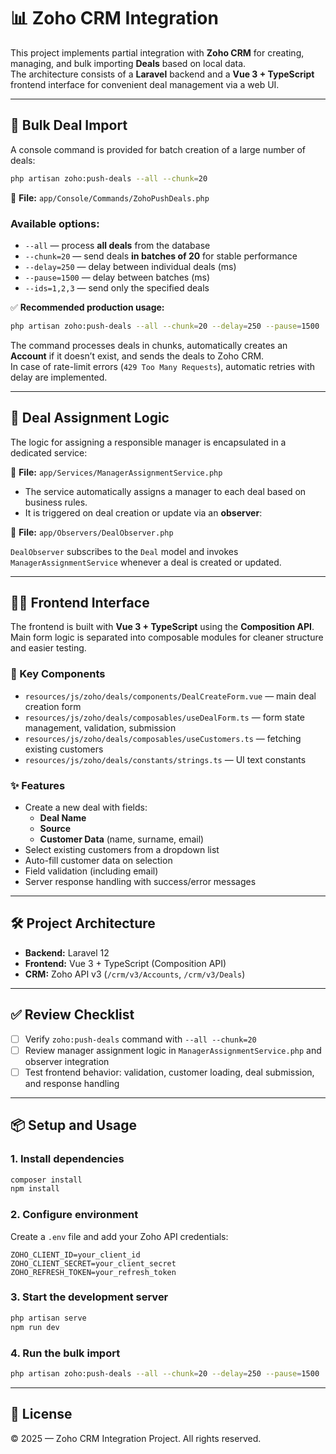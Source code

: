 # 📊 Zoho CRM Integration

This project implements partial integration with **Zoho CRM** for creating, managing, and bulk importing **Deals** based on local data.  
The architecture consists of a **Laravel** backend and a **Vue 3 + TypeScript** frontend interface for convenient deal management via a web UI.

---

## 🚀 Bulk Deal Import

A console command is provided for batch creation of a large number of deals:

```bash
php artisan zoho:push-deals --all --chunk=20
```

📁 **File:** `app/Console/Commands/ZohoPushDeals.php`

### Available options:

- `--all` — process **all deals** from the database  
- `--chunk=20` — send deals **in batches of 20** for stable performance  
- `--delay=250` — delay between individual deals (ms)  
- `--pause=1500` — delay between batches (ms)  
- `--ids=1,2,3` — send only the specified deals

✅ **Recommended production usage:**

```bash
php artisan zoho:push-deals --all --chunk=20 --delay=250 --pause=1500
```

The command processes deals in chunks, automatically creates an **Account** if it doesn’t exist, and sends the deals to Zoho CRM.  
In case of rate-limit errors (`429 Too Many Requests`), automatic retries with delay are implemented.

---

## 👥 Deal Assignment Logic

The logic for assigning a responsible manager is encapsulated in a dedicated service:

📁 **File:** `app/Services/ManagerAssignmentService.php`

- The service automatically assigns a manager to each deal based on business rules.  
- It is triggered on deal creation or update via an **observer**:

📁 **File:** `app/Observers/DealObserver.php`

`DealObserver` subscribes to the `Deal` model and invokes `ManagerAssignmentService` whenever a deal is created or updated.

---

## 🧑‍💻 Frontend Interface

The frontend is built with **Vue 3 + TypeScript** using the **Composition API**.  
Main form logic is separated into composable modules for cleaner structure and easier testing.

### 📁 Key Components

- `resources/js/zoho/deals/components/DealCreateForm.vue` — main deal creation form  
- `resources/js/zoho/deals/composables/useDealForm.ts` — form state management, validation, submission  
- `resources/js/zoho/deals/composables/useCustomers.ts` — fetching existing customers  
- `resources/js/zoho/deals/constants/strings.ts` — UI text constants

### ✨ Features

- Create a new deal with fields:
  - **Deal Name**
  - **Source**
  - **Customer Data** (name, surname, email)
- Select existing customers from a dropdown list
- Auto-fill customer data on selection
- Field validation (including email)
- Server response handling with success/error messages

---

## 🛠️ Project Architecture

- **Backend:** Laravel 12  
- **Frontend:** Vue 3 + TypeScript (Composition API)  
- **CRM:** Zoho API v3 (`/crm/v3/Accounts`, `/crm/v3/Deals`)

---

## ✅ Review Checklist

- [ ] Verify `zoho:push-deals` command with `--all --chunk=20`  
- [ ] Review manager assignment logic in `ManagerAssignmentService.php` and observer integration  
- [ ] Test frontend behavior: validation, customer loading, deal submission, and response handling

---

## 📦 Setup and Usage

### 1. Install dependencies

```bash
composer install
npm install
```

### 2. Configure environment

Create a `.env` file and add your Zoho API credentials:

```env
ZOHO_CLIENT_ID=your_client_id
ZOHO_CLIENT_SECRET=your_client_secret
ZOHO_REFRESH_TOKEN=your_refresh_token
```

### 3. Start the development server

```bash
php artisan serve
npm run dev
```

### 4. Run the bulk import

```bash
php artisan zoho:push-deals --all --chunk=20 --delay=250 --pause=1500
```

---

## 📄 License

© 2025 — Zoho CRM Integration Project. All rights reserved.
